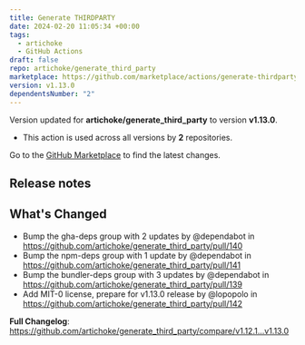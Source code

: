 ```yaml
---
title: Generate THIRDPARTY
date: 2024-02-20 11:05:34 +00:00
tags:
  - artichoke
  - GitHub Actions
draft: false
repo: artichoke/generate_third_party
marketplace: https://github.com/marketplace/actions/generate-thirdparty
version: v1.13.0
dependentsNumber: "2"
---
```



Version updated for **artichoke/generate_third_party** to version **v1.13.0**.
- This action is used across all versions by **2** repositories.

Go to the [GitHub Marketplace](https://github.com/marketplace/actions/generate-thirdparty) to find the latest changes.

## Release notes

## What's Changed
* Bump the gha-deps group with 2 updates by @dependabot in https://github.com/artichoke/generate_third_party/pull/140
* Bump the npm-deps group with 1 update by @dependabot in https://github.com/artichoke/generate_third_party/pull/141
* Bump the bundler-deps group with 3 updates by @dependabot in https://github.com/artichoke/generate_third_party/pull/139
* Add MIT-0 license, prepare for v1.13.0 release by @lopopolo in https://github.com/artichoke/generate_third_party/pull/142


**Full Changelog**: https://github.com/artichoke/generate_third_party/compare/v1.12.1...v1.13.0
